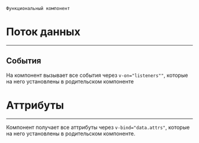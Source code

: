 `Функциональный компонент`

# Поток данных

---

## События

На компонент вызывает все события через `v-on="listeners""`, которые на него установлены в родительском компоненте

# Аттрибуты

---

Компонент получает все аттрибуты через `v-bind="data.attrs"`, которые на него установлены в родительском компоненте.
